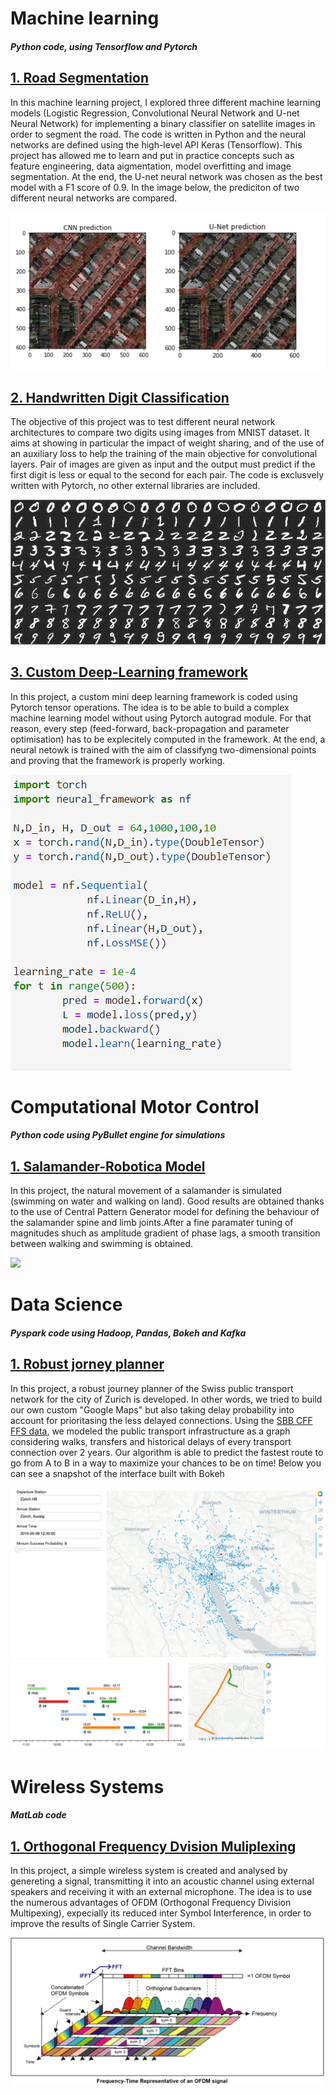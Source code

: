 # Machine learning 
#### *Python code, using Tensorflow and Pytorch*


## [1. Road Segmentation](https://github.com/emdezla/projetRoadSegmentation)

In this machine learning project, I explored three different machine learning models (Logistic Regression, Convolutional Neural Network and U-net Neural Network) for implementing a binary classifier on satellite images in order to segment the road. The code is written in Python and the neural networks are defined using the high-level API Keras (Tensorflow). This project has allowed me to learn and put in practice concepts such as feature engineering, data aigmentation, model overfitting and image segmentation. At the end, the U-net neural network was chosen as the best model with a F1 score of 0.9. In the image below, the prediciton of two different neural networks are compared. 

![](/images/road_segmentation.PNG)


## [2. Handwritten Digit Classification](https://github.com/emdezla/DeepLearning/tree/master/ConvolutionalNNs)

The objective of this project was to test different neural network architectures to compare two digits using images from MNIST dataset. It aims at showing in particular the impact of weight sharing, and of the use of an auxiliary loss to help the training of the main objective for convolutional layers. Pair of images are given as input and the output must predict if the first digit is less or equal to the second for each pair. The code is exclusvely written with Pytorch, no other external libraries are included. 

![](/images/digit_classification.png)


## [3. Custom Deep-Learning framework](https://github.com/emdezla/DeepLearning/tree/master/NeuralFramework)

In this project, a custom mini deep learning framework is coded using Pytorch tensor operations. The idea is to be able to build a complex machine learning model without using Pytorch autograd module. For that reason, every step (feed-forward, back-propagation and parameter optimisation) has to be explecitely computed in the framework. At the end, a neural netowk is trained with the aim of classifyng two-dimensional points and proving that the framework is properly working.

![](/images/neural_framework.PNG)

# Computational Motor Control
#### *Python code using PyBullet engine for simulations*

## [1. Salamander-Robotica Model](https://github.com/emdezla/SalamanderModel)
In this project, the natural movement of a salamander is simulated (swimming on water and walking on land). Good results are obtained thanks to the use of Central Pattern Generator model for defining the behaviour of the salamander spine and limb joints.After a fine paramater tuning of magnitudes shuch as amplitude gradient of phase lags, a smooth transition between walking and swimming is obtained.

![](/images/simulation_final.gif)

# Data Science
#### *Pyspark code using Hadoop, Pandas, Bokeh and Kafka*

## [1. Robust jorney planner](https://github.com/emdezla/journey_planner)

In this project, a robust journey planner of the Swiss public transport network for the city of Zurich is developed. In other words, we tried to build our own custom "Google Maps" but also taking delay probability into account for prioritasing the less delayed connections. Using the [SBB CFF FFS data](https://opentransportdata.swiss/en/), we modeled the public transport infrastructure as a graph considering walks, transfers and historical delays of every transport connection over 2 years. Our algorithm is able to predict the fastest route to go from A to B in a way to maximize your chances to be on time! Below you can see a snapshot of the interface built with Bokeh

![](images/journey_planner.png)
![](images/journey_visualization.png)


# Wireless Systems
#### *MatLab code*

## [1. Orthogonal Frequency Dvision Muliplexing](https://github.com/emdezla/OFDM_Wireless)

In this project, a simple wireless system is created and analysed by genereting a signal, transmitting it into an acoustic channel using external speakers and receiving it with an external microphone. The idea is to use the numerous advantages of OFDM (Orthogonal Frequency Division Multipexing), expecially its reduced inter Symbol Interference, in order to improve the results of  Single Carrier System.

![](images/ofdm_explanation.png)






